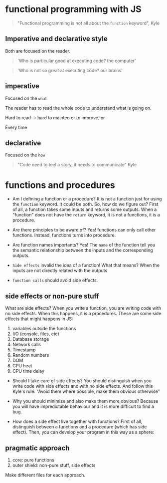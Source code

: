 # functional programming with JS

> "Functional programming is not all about the `function` keyword", Kyle

## Imperative and declarative style

Both are focused on the reader. 

> 'Who is particular good at executing code? the computer' 

> 'Who is not so great at executing code? our brains'

## imperative

Focused on the `what`

The reader has to read the whole code to understand what is going on.

Hard to read -> hard to mainten or to improve, or

Every time 


## declarative

Focused on the `how`

> "Code need to teel a story, it needs to communicate" Kyle

# functions and procedures

- Am I defining a function or a procedure?
It is not a function just for using the `function` keyword. It could be both.  So, how do we figure out? First of all, a function takes some inputs and returns some outputs. When a "function" does not have the `return` keyword, it is not a functions, it is a procedure.

- Are there principles to be aware of?
Yes! functions can only call other functions. Instead, functions turns into procedure.

- Are function names importants? Yes!
The `name` of the function tell you the semantic relationship between the inputs and the corresponding outputs.

- `Side effects` invalid the idea of a function! What that means?
When the inputs are not directly related with the outputs

- `function calls` should avoid side effects.

## side effects or non-pure stuff

What are side effects? When you write a function, you are writing code with no side effects. When this happens, it is a procedures. These are some side effects that might happens in JS:

1. variables outside the functions
2.  I/O (console, files, etc)
3. Database storage
4. Network calls
5. Timestamp
6. Random numbers
7. DOM
8. CPU heat
9. CPU time delay

- Should I take care of side effects? 
You should distinguish when you write code with side effects and with no side effects. And follow this Kyle's rule: "Avoid them where possible, make them obvious otherwise"

- Why you should minimize and also make them more obvious?
Because you will have impredictable behaviour and it is more difficult to find a bug.

- How does a side effect live together with functions?
First of all, distinguish between a functions and a procedure (which has side effect). Then, you can develop your program in this way as a sphere:


## pragmatic approach

1. core: pure functions
2. outer shield: non-pure stuff, side effects 

Make different files for each approach.